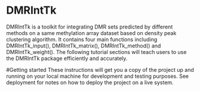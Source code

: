 
# DMRIntTk
 DMRIntTk is a toolkit for integrating DMR sets predicted by different methods on a same methylation array dataset based on density peak clustering algorithm. It contains four main functions including DMRIntTk_input(), DMRIntTk_matrix(), DMRIntTk_method() and DMRIntTk_weight().
The following tutorial sections will teach users to use the DMRIntTk package efficiently and accurately.
 
 #Getting started 
 These instructions will get you a copy of the project up and running on your local machine for development and testing purposes. See deployment for notes on how to deploy the project on a live system.
